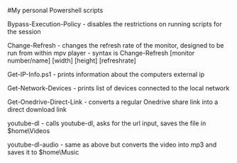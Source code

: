 #My personal Powershell scripts

Bypass-Execution-Policy - disables the restrictions on running scripts for the session

Change-Refresh - changes the refresh rate of the monitor, designed to be run from within mpv player
               - syntax is Change-Refresh [monitor number/name] [width] [height] [refreshrate]

Get-IP-Info.ps1 - prints information about the computers external ip

Get-Network-Devices - prints list of devices connected to the local network

Get-Onedrive-Direct-Link - converts a regular Onedrive share link into a direct download link

youtube-dl - calls youtube-dl, asks for the url input, saves the file in $home\Videos

youtube-dl-audio - same as above but converts the video into mp3 and saves it to $home\Music
